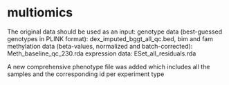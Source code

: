 # multiomics

The original data should be used as an input:
genotype data (best-guessed genotypes in PLINK format): dex_imputed_bggt_all_qc.bed, bim and fam
methylation data (beta-values, normalized and batch-corrected): Meth_baseline_qc_230.rda 
expression data:  ESet_all_residuals.rda

A new comprehensive phenotype file was added which includes all the samples and the corresponding id per experiment type
 
